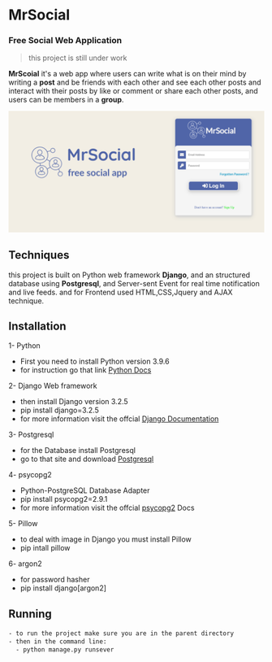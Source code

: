# MrSocial 
### Free Social Web Application

>this project is still under work

**MrScoial** it's a web app where users can write what is on their mind by writing a **post** and be friends with each other and see each other posts and interact with their posts by like or comment or share each other posts, and users can be members in a **group**.

![MrSocial](https://github.com/mostafamahmoud8/MrSocial/blob/main/static/images/logo/mrsocialloginpage.png)

## Techniques


this project is built on Python web framework **Django**, and an structured database using **Postgresql**,
and Server-sent Event for real time notification and live feeds.
and for Frontend used  HTML,CSS,Jquery and AJAX technique.


## Installation

1- Python
   - First you need to install Python version 3.9.6
   - for instruction go that link [Python Docs](https://www.python.org/downloads/) 

2- Django Web framework
   - then install Django version 3.2.5
   - pip install django=3.2.5
   - for more information visit the offcial [Django Documentation](https://docs.djangoproject.com/en/3.2/) 

3- Postgresql
   - for the Database install Postgresql
   - go to that site and download [Postgresql](https://www.postgresql.org/download/) 

4- psycopg2 
   - Python-PostgreSQL Database Adapter
   - pip install psycopg2=2.9.1 
   - for more information visit the offcial [psycopg2](https://pypi.org/project/psycopg2/) Docs

5- Pillow
   - to deal with image in Django you must install Pillow
   - pip intall pillow

6- argon2
   - for password hasher 
   - pip install django\[argon2\]

## Running
    - to run the project make sure you are in the parent directory
    - then in the command line:
      - python manage.py runsever









